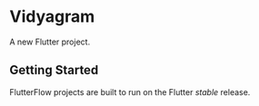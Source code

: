 # Vidyagram

A new Flutter project.

## Getting Started

FlutterFlow projects are built to run on the Flutter _stable_ release.
